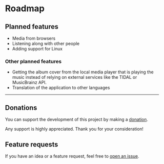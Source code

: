 # Roadmap

## Planned features

- Media from browsers
- Listening along with other people
- Adding support for Linux

### Other planned features

- Getting the album cover from the local media player that is playing the music
  instead of relying on external services like the TIDAL or MusicBrainz API.
- Translation of the application to other languages

---

## Donations

You can support the development of this project
by making a [donation](./FUNDING.md).

Any support is highly appreciated.
Thank you for your consideration!

## Feature requests

If you have an idea or a feature request,
feel free to [open an issue](
  https://github.com/ungive/discord-music-presence/issues).
